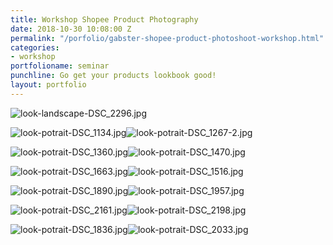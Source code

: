 ```yaml
---
title: Workshop Shopee Product Photography
date: 2018-10-30 10:08:00 Z
permalink: "/porfolio/gabster-shopee-product-photoshoot-workshop.html"
categories:
- workshop
portfolioname: seminar
punchline: Go get your products lookbook good!
layout: portfolio
---
```


![look-landscape-DSC_2296.jpg](/uploads/look-landscape-DSC_2296.jpg)

![look-potrait-DSC_1134.jpg](/uploads/look-potrait-DSC_1134.jpg)![look-potrait-DSC_1267-2.jpg](/uploads/look-potrait-DSC_1267-2.jpg)

![look-potrait-DSC_1360.jpg](/uploads/look-potrait-DSC_1360.jpg)![look-potrait-DSC_1470.jpg](/uploads/look-potrait-DSC_1470.jpg)

![look-potrait-DSC_1663.jpg](/uploads/look-potrait-DSC_1663.jpg)![look-potrait-DSC_1516.jpg](/uploads/look-potrait-DSC_1516.jpg)

![look-potrait-DSC_1890.jpg](/uploads/look-potrait-DSC_1890.jpg)![look-potrait-DSC_1957.jpg](/uploads/look-potrait-DSC_1957.jpg)

![look-potrait-DSC_2161.jpg](/uploads/look-potrait-DSC_2161.jpg)![look-potrait-DSC_2198.jpg](/uploads/look-potrait-DSC_2198.jpg)

![look-potrait-DSC_1836.jpg](/uploads/look-potrait-DSC_1836.jpg)![look-potrait-DSC_2033.jpg](/uploads/look-potrait-DSC_2033.jpg)